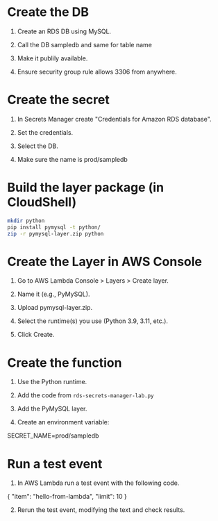 # Create the DB

1. Create an RDS DB using MySQL.

2. Call the DB sampledb and same for table name

3. Make it publily available.

4. Ensure security group rule allows 3306 from anywhere.

# Create the secret

1. In Secrets Manager create "Credentials for Amazon RDS database".

2. Set the credentials.

3. Select the DB.

4. Make sure the name is prod/sampledb

# Build the layer package (in CloudShell)

```bash
mkdir python
pip install pymysql -t python/
zip -r pymysql-layer.zip python
```

# Create the Layer in AWS Console

1. Go to AWS Lambda Console > Layers > Create layer.

2. Name it (e.g., PyMySQL).

3. Upload pymysql-layer.zip.

4. Select the runtime(s) you use (Python 3.9, 3.11, etc.).

5. Click Create.

# Create the function

1. Use the Python runtime.

2. Add the code from `rds-secrets-manager-lab.py`

3. Add the PyMySQL layer.

4. Create an environment variable:

SECRET_NAME=prod/sampledb

# Run a test event

1. In AWS Lambda run a test event with the following code.

{ "item": "hello-from-lambda", "limit": 10 }

2. Rerun the test event, modifying the text and check results.

